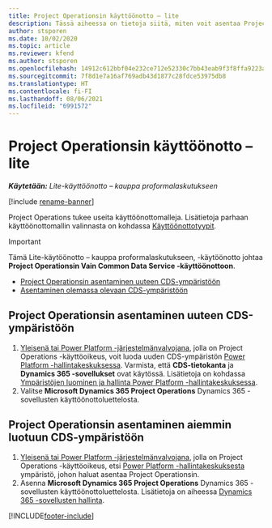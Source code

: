 ```yaml
---
title: Project Operationsin käyttöönotto – lite
description: Tässä aiheessa on tietoja siitä, miten voit asentaa Project Operationsin lite – kauppa proformalaskutukseen -käyttöönoton.
author: stsporen
ms.date: 10/02/2020
ms.topic: article
ms.reviewer: kfend
ms.author: stsporen
ms.openlocfilehash: 14912c612bbf04e232ce712e52330c7bb43eab9f3f8ffa9223a2d2f9ce95eb72
ms.sourcegitcommit: 7f8d1e7a16af769adb43d1877c28fdce53975db8
ms.translationtype: HT
ms.contentlocale: fi-FI
ms.lasthandoff: 08/06/2021
ms.locfileid: "6991572"
---
```

# <a name="deploy-project-operations---lite"></a>Project Operationsin käyttöönotto – lite

_**Käytetään:** Lite-käyttöönotto – kauppa proformalaskutukseen_

[!include [rename-banner](~/includes/cc-data-platform-banner.md)]

Project Operations tukee useita käyttöönottomalleja. Lisätietoja parhaan käyttöönottomallin valinnasta on kohdassa [Käyttöönottotyypit](determine-deployment-type.md).


> [!IMPORTANT]
> Tämä Lite-käytöönotto – kauppa proformalaskutukseen, -käytöönotto johtaa **Project Operationsin Vain Common Data Service -käyttöönottoon**.

- [Project Operationsin asentaminen uuteen CDS-ympäristöön](#new)
- [Asentaminen olemassa olevaan CDS-ympäristöön](#existing)



## <a name="install-project-operations-to-a-new-cds-environment"></a><a name="new"></a>Project Operationsin asentaminen uuteen CDS-ympäristöön

1. [Yleisenä tai Power Platform -järjestelmänvalvojana](/power-platform/admin/global-service-administrators-can-administer-without-license), jolla on Project Operations -käyttöoikeus, voit luoda uuden CDS-ympäristön [Power Platform -hallintakeskuksessa](https://admin.powerplatform.com). Varmista, että **CDS-tietokanta** ja **Dynamics 365 -sovellukset** ovat käytössä. Lisätietoja on kohdassa [Ympäristöjen luominen ja hallinta Power Platform -hallintakeskuksessa](/power-platform/admin/create-environment#create-an-environment-in-the-power-platform-admin-center).
2. Valitse **Microsoft Dynamics 365 Project Operations** Dynamics 365 -sovellusten käyttöönottoluettelosta.


## <a name="install-project-operations-to-an-existing-cds-environment"></a><a name="existing"></a>Project Operationsin asentaminen aiemmin luotuun CDS-ympäristöön

1. [Yleisenä tai Power Platform -järjestelmänvalvojana](/power-platform/admin/global-service-administrators-can-administer-without-license), jolla on Project Operations -käyttöoikeus, etsi [Power Platform -hallintakeskuksesta](https://admin.powerplatform.com) ympäristö, johon haluat asentaa Project Operationsin.
2. Asenna **Microsoft Dynamics 365 Project Operations** Dynamics 365 -sovellusten käyttöönottoluettelosta. Lisätietoja on aiheessa [Dynamics 365 -sovellusten hallinta](/power-platform/admin/manage-apps).




[!INCLUDE[footer-include](../includes/footer-banner.md)]